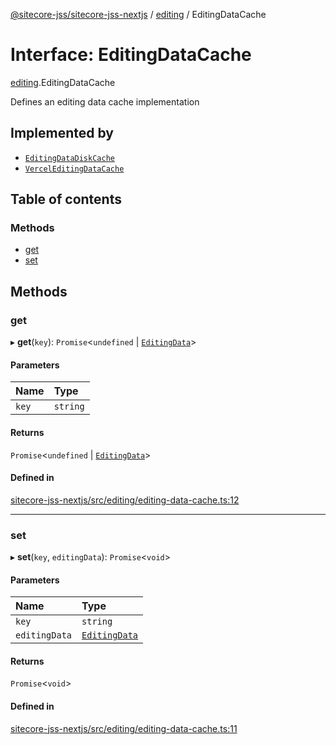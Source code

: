 [@sitecore-jss/sitecore-jss-nextjs](../README.md) / [editing](../modules/editing.md) / EditingDataCache

# Interface: EditingDataCache

[editing](../modules/editing.md).EditingDataCache

Defines an editing data cache implementation

## Implemented by

- [`EditingDataDiskCache`](../classes/editing.EditingDataDiskCache.md)
- [`VercelEditingDataCache`](../classes/editing.VercelEditingDataCache.md)

## Table of contents

### Methods

- [get](editing.EditingDataCache.md#get)
- [set](editing.EditingDataCache.md#set)

## Methods

### get

▸ **get**(`key`): `Promise`<`undefined` \| [`EditingData`](../modules/editing.md#editingdata)\>

#### Parameters

| Name | Type |
| :------ | :------ |
| `key` | `string` |

#### Returns

`Promise`<`undefined` \| [`EditingData`](../modules/editing.md#editingdata)\>

#### Defined in

[sitecore-jss-nextjs/src/editing/editing-data-cache.ts:12](https://github.com/Sitecore/jss/blob/876dae504/packages/sitecore-jss-nextjs/src/editing/editing-data-cache.ts#L12)

___

### set

▸ **set**(`key`, `editingData`): `Promise`<`void`\>

#### Parameters

| Name | Type |
| :------ | :------ |
| `key` | `string` |
| `editingData` | [`EditingData`](../modules/editing.md#editingdata) |

#### Returns

`Promise`<`void`\>

#### Defined in

[sitecore-jss-nextjs/src/editing/editing-data-cache.ts:11](https://github.com/Sitecore/jss/blob/876dae504/packages/sitecore-jss-nextjs/src/editing/editing-data-cache.ts#L11)
